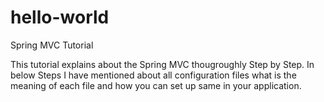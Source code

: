 # hello-world
Spring MVC Tutorial

This tutorial explains about the Spring MVC thougroughly Step by Step.
In below Steps I have mentioned about all configuration files what is the meaning of each file and how you can set up 
same in your application.
